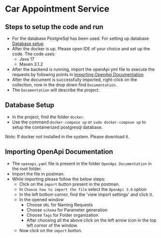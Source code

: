 # Car Appointment Service

## Steps to setup the code and run

- For the database PostgreSql has been used. For setting up database [Database setup](#database-setup)
- After the docker is up. Please open IDE of your choice and set up the code. The code uses:
  - Java 17
  - Maven 3.1.2
- After the backend is running, import the openApi yml file to execute the requests by following points in [Importing OpenApi Documentation](#importing-openapi-documentation)
- After the document is successfully imported, right-click on the collection, now in the drop down find `Documentation.`
- The `Documentation` will describe the project.

## Database Setup

- In the project, find the folder `docker`.
- Use the command `docker-compose up` or `sudo docker-compose up` to setup the containerized postgresql database.

*Note*: If docker not installed in the system. Please download it.

## Importing OpenApi Documentation

- The `openapi.yaml` file is present in the folder `OpenApi Documentation` in the root folder.
- Import the file in postman.
- While importing please follow the below steps:
  - Click on the `import` button present in the postman.
  - In `Choose how to import the file` select the `OpenApi 3.0` option
  - In the left bottom cornor, find the 'view import settings' and click it.
  - In the opened window
    - Choose `URL` for Naming Requests
    - Choose `schema` for Parameter generation
    - Choose `Tags` for Folder organization
    - After choosing all the above click on the left arrow icon in the top left cornor of the window.
  - Now click on the `import` botton.
